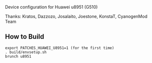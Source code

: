 Device configuration for Huawei u8951 (G510)

Thanks: Kratos, Dazzozo, Josalaito, Joestone, KonstaT, CyanogenMod Team

How to Build
---------------
    export PATCHES_HUAWEI_U8951=1 (for the first time)
    . build/envsetup.sh
    brunch u8951
